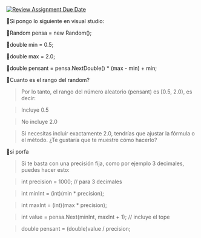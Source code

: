 [![Review Assignment Due Date](https://classroom.github.com/assets/deadline-readme-button-22041afd0340ce965d47ae6ef1cefeee28c7c493a6346c4f15d667ab976d596c.svg)](https://classroom.github.com/a/xs3aclQL)

📎Si pongo lo siguiente en visual studio: 

📎Random pensa = new Random();

📎double min = 0.5;

📎double max = 2.0;

📎double pensant = pensa.NextDouble() * (max - min) + min;  

📎Cuanto es el rango del random?

> Por lo tanto, el rango del número aleatorio (pensant) es [0.5, 2.0), es decir:

> Incluye 0.5

> No incluye 2.0

> Si necesitas incluir exactamente 2.0, tendrías que ajustar la fórmula o el método. ¿Te gustaría que te muestre cómo hacerlo?

📎si porfa

> Si te basta con una precisión fija, como por ejemplo 3 decimales, puedes hacer esto:

> int precision = 1000; // para 3 decimales

> int minInt = (int)(min * precision);

> int maxInt = (int)(max * precision);

> int value = pensa.Next(minInt, maxInt + 1); // incluye el tope

> double pensant = (double)value / precision;
